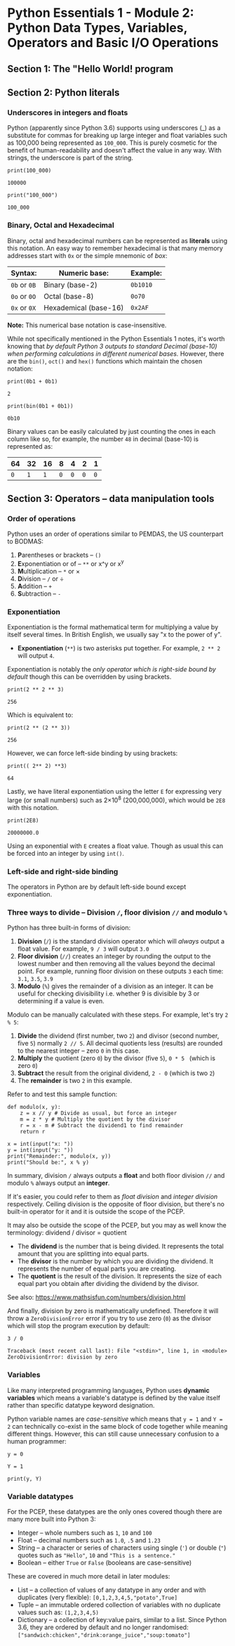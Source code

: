 # Python Essentials 1 - Module 2: Python Data Types, Variables, Operators and Basic I/O Operations

## Section 1: The "Hello World! program

## Section 2: Python literals

### Underscores in integers and floats

Python (apparently since Python 3.6) supports using underscores (_) as a substitute for commas for breaking up large integer and float variables such as 100,000 being represented as `100_000`. This is purely cosmetic for the benefit of human-readability and doesn't affect the value in any way. With strings, the underscore is part of the string.

`print(100_000)`

`100000`

`print("100_000")`

`100_000`

### Binary, Octal and Hexadecimal

Binary, octal and hexadecimal numbers can be represented as **literals** using this notation. An easy way to remember hexadecimal is that many memory addresses start with `0x` or the simple mnemonic of *box*:

| Syntax:      | Numeric base:         | Example: |
| -------------| --------------------- | -------- |
| `0b` or `0B` | Binary (base-2)       | `0b1010` |
| `0o` or `0O` | Octal (base-8)        | `0o70`   |
| `0x` or `0X` | Hexademical (base-16) | `0x2AF`  |

**Note:** This numerical base notation is case-insensitive.

While not specifically mentioned in the Python Essentials 1 notes, it's worth knowing that *by default Python 3 outputs to standard Decimal (base-10) when performing calculations in different numerical bases.* However, there are the `bin()`, `oct()` and `hex()` functions which maintain the chosen notation:

`print(0b1 + 0b1)`

`2`

`print(bin(0b1 + 0b1))`

`0b10`

Binary values can be easily calculated by just counting the ones in each column like so, for example, the number `48` in decimal (base-10) is represented as:

| 64 | 32 | 16 | 8 | 4 | 2 | 1 |
| -- | -- | -- | - | - | - | - |
| `0`| `1`| `1`|`0`|`0`|`0`|`0`| 

## Section 3: Operators – data manipulation tools

### Order of operations

Python uses an order of operations similar to PEMDAS, the US counterpart to BODMAS:

1. **P**arentheses or brackets – `()`
2. **E**xponentiation or of – `**` or x^y or x<sup>y</sup>
3. **M**ultiplication – `*` or ×
4. **D**ivision – `/` or ÷
5. **A**ddition – `+`
6. **S**ubtraction – `-`

### Exponentiation

Exponentiation is the formal mathematical term for multiplying a value by itself several times. In British English, we usually say "x to the power of y".

* **Exponentiation** (`**`) is two asterisks put together. For example, `2 ** 2` will output `4`.

Exponentiation is notably the *only operator which is right-side bound by default* though this can be overridden by using brackets.

`print(2 ** 2 ** 3)`

`256`

Which is equivalent to:

`print(2 ** (2 ** 3))`

`256`

However, we can force left-side binding by using brackets:

`print(( 2** 2) **3)`

`64`

Lastly, we have literal exponentiation using the letter `E` for expressing very large (or small numbers) such as 2×10<sup>8</sup> (200,000,000), which would be `2E8` with this notation.

`print(2E8)`

`20000000.0`

Using an exponential with `E` creates a float value. Though as usual this can be forced into an integer by using `int()`.

### Left-side and right-side binding

The operators in Python are by default left-side bound except exponentiation.

### Three ways to divide – Division `/`, floor division `//` and modulo `%`

Python has three built-in forms of division:

1. **Division** (`/`) is the standard division operator which will *always* output a float value. For example, `9 / 3` will output `3.0`
2. **Floor division** (`//`) creates an integer by rounding the output to the lowest number and then removing all the values beyond the decimal point. For example, running floor division on these outputs `3` each time: `3.1`, `3.5`, `3.9`
3. **Modulo** (`%`) gives the remainder of a division as an integer. It can be useful for checking divisibility i.e. whether 9 is divisible by 3 or determining if a value is even.

Modulo can be manually calculated with these steps. For example, let's try `2 % 5`:

1. **Divide** the dividend (first number, two `2`) and divisor (second number, five `5`) normally `2 // 5`. All decimal quotients less (results) are rounded to the nearest integer – zero `0` in this case.
2. **Multiply** the quotient (zero `0`) by the divisor (five `5`), `0 * 5 ` (which is zero `0`)
3. **Subtract** the result from the original dividend, `2 - 0` (which is two `2`)
4. The **remainder** is two `2` in this example.

Refer to and test this sample function:

```
def modulo(x, y):
    z = x // y # Divide as usual, but force an integer
    m = z * y # Multiply the quotient by the divisor
    r = x - m # Subtract the dividend1 to find remainder
    return r

x = int(input("x: "))
y = int(input("y: "))
print("Remainder:", modulo(x, y))
print("Should be:", x % y)
```

In summary, division `/` always outputs a **float** and both floor division `//` and modulo `%` always output an **integer**.

If it's easier, you could refer to them as *float division* and *integer division* respectively. Ceiling division is the opposite of floor division, but there's no built-in operator for it and it is outside the scope of the PCEP.

It may also be outside the scope of the PCEP, but you may as well know the terminology: dividend / divisor = quotient

* The **dividend** is the number that is being divided. It represents the total amount that you are splitting into equal parts.
* The **divisor** is the number by which you are dividing the dividend. It represents the number of equal parts you are creating.
* The **quotient** is the result of the division. It represents the size of each equal part you obtain after dividing the dividend by the divisor.

See also: https://www.mathsisfun.com/numbers/division.html

And finally, division by zero is mathematically undefined. Therefore it will throw a `ZeroDivisionError` error if you try to use zero (`0`) as the divisor which will stop the program execution by default:

`3 / 0`

`Traceback (most recent call last):
  File "<stdin>", line 1, in <module>
ZeroDivisionError: division by zero`

### Variables

Like many interpreted programming languages, Python uses **dynamic variables** which means a variable's datatype is defined by the value itself rather than specific datatype keyword designation. 

Python variable names are *case-sensitive* which means that `y = 1` and `Y = 2` can technically co-exist in the same block of code together while meaning different things. However, this can still cause unnecessary confusion to a human programmer:

`y = 0`

`Y = 1`

`print(y, Y)`

### Variable datatypes

For the PCEP, these datatypes are the only ones covered though there are many more built into Python 3:

* Integer – whole numbers such as `1`, `10` and `100`
* Float – decimal numbers such as `1.0`, `.5` and `1.23`
* String – a character or series of characters using single (`'`) or double (`"`) quotes such as `"Hello"`, `10` and `"This is a sentence."`
* Boolean – either `True` or `False` (booleans are case-sensitive)

These are covered in much more detail in later modules:

* List – a collection of values of any datatype in any order and with duplicates (very flexible): `[0,1,2,3,4,5,"potato",True]`
* Tuple – an immutable ordered collection of variables with no duplicate values such as: `(1,2,3,4,5)`
* Dictionary – a collection of key:value pairs, similar to a list. Since Python 3.6, they are ordered by default and no longer randomised: `["sandwich:chicken","drink:orange_juice","soup:tomato"]`
